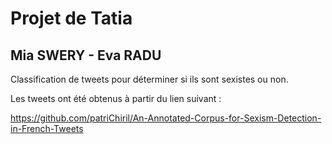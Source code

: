 # Projet de Tatia   
## Mia SWERY - Eva RADU

Classification de tweets pour déterminer si ils sont sexistes ou non.

Les tweets ont été obtenus à partir du lien suivant : 

https://github.com/patriChiril/An-Annotated-Corpus-for-Sexism-Detection-in-French-Tweets
